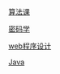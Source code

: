 [算法课](https://github.com/CHENQIKUAI/SchoolCode/tree/master/Algorithm)

[密码学](https://github.com/CHENQIKUAI/SchoolCode/tree/master/cryptology)

[web程序设计](https://github.com/CHENQIKUAI/SchoolCode/tree/master/web-programming)

[Java](https://github.com/CHENQIKUAI/SchoolCode/tree/master/JavaCode/designPattern/src)
